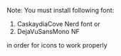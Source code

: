 Note:
You must install following font:
1. CaskaydiaCove Nerd font
or
2. DejaVuSansMono NF

in order for icons to work properly
